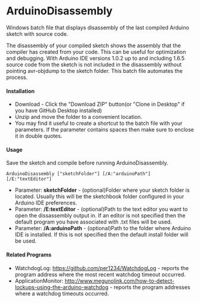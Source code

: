 # ArduinoDisassembly
Windows batch file that displays disassembly of the last compiled Arduino sketch with source code.

The disassembly of your compiled sketch shows the assembly that the compiler has created from your code. This can be useful for optimization and debugging. With Arduino IDE versions 1.0.2 up to and including 1.6.5 source code from the sketch is not included in the disassembly without pointing avr-objdump to the sketch folder. This batch file automates the process.


#### Installation
- Download - Click the "Download ZIP" button(or "Clone in Desktop" if you have GitHub Desktop installed)
- Unzip and move the folder to a convenient location.
- You may find it useful to create a shortcut to the batch file with your parameters. If the parameter contains spaces then make sure to enclose it in double quotes.


#### Usage
Save the sketch and compile before running ArduinoDisassembly.  

`ArduinoDisassembly ["sketchFolder"] [/A:"arduinoPath"] [/E:"textEditor"]`
- Parameter: **sketchFolder** - (optional)Folder where your sketch folder is located. Usually this will be the sketchbook folder configured in your Arduino IDE preferences.
- Parameter: **/E:textEditor** - (optional)Path to the text editor you want to open the dissassembly output in. If an editor is not specified then the default program you have associated with .txt files will be used.
- Parameter: **/A:arduinoPath**	- (optional)Path to the folder where Arduino IDE is installed. If this is not specified then the default install folder will be used.


#### Related Programs
- WatchdogLog: https://github.com/per1234/WatchdogLog - reports the program address where the most recent watchdog timeout occurred.
- ApplicationMonitor: http://www.megunolink.com/how-to-detect-lockups-using-the-arduino-watchdog - reports the program addresses where a watchdog timeouts occurred.
